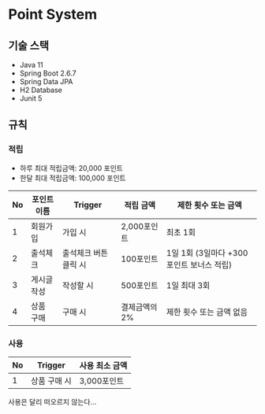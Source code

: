 # Point System

## 기술 스택
- Java 11
- Spring Boot 2.6.7
- Spring Data JPA
- H2 Database
- Junit 5

## 규칙
### 적립
- 하루 최대 적립금액: 20,000 포인트
- 한달 최대 적립금액: 100,000 포인트

| No | 포인트 이름 | Trigger      | 적립 금액    | 제한 횟수 또는 금액                 |
|---|--------|--------------|----------|-----------------------------|
| 1 | 회원가입   | 가입 시         | 2,000포인트 | 최초 1회                       |
| 2 | 출석체크 | 출석체크 버튼 클릭 시 | 100포인트   | 1일 1회 (3일마다 +300포인트 보너스 적립) |
| 3 | 게시글 작성 | 작성할 시        | 500포인트   | 1일 최대 3회                    |
| 4 | 상품 구매  | 구매 시         | 결제금액의 2% | 제한 횟수 또는 금액 없음              |


### 사용
| No  | Trigger | 사용 최소 금액    |
|-----|---------|-------------|
| 1   | 상품 구매 시 | 3,000포인트 |

사용은 달리 떠오르지 않는다...
